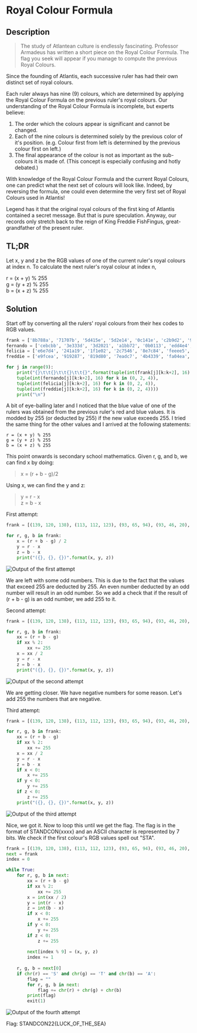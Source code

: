# Royal Colour Formula

## Description

> The study of Atlantean culture is endlessly fascinating. Professor Armadeus has written a short piece on the Royal Colour Formula. The flag you seek will appear if you manage to compute the previous Royal Colours.

Since the founding of Atlantis, each successive ruler has had their own distinct set of royal colours.

Each ruler always has nine (9) colours, which are determined by applying the Royal Colour Formula on the previous ruler's royal colours. Our understanding of the Royal Colour Formula is incomplete, but experts believe:

1. The order which the colours appear is significant and cannot be changed.
2. Each of the nine colours is determined solely by the previous color of it's position. (e.g. Colour first from left is determined by the previous colour first on left.)
3. The final appearance of the colour is not as important as the sub-colours it is made of. (This concept is especially confusing and hotly debated.)

With knowledge of the Royal Colour Formula and the current Royal Colours, one can predict what the next set of colours will look like. Indeed, by reversing the formula, one could even determine the very first set of Royal Colours used in Atlantis!  

Legend has it that the original royal colours of the first king of Atlantis contained a secret message. But that is pure speculation. Anyway, our records only stretch back to the reign of King Freddie FishFingus, great-grandfather of the present ruler.

## TL;DR

Let x, y and z be the RGB values of one of the current ruler's royal colours at index n.
To calculate the next ruler's royal colour at index n,

r = (x + y) % 255  
g = (y + z) % 255  
b = (x + z) % 255

## Solution

Start off by converting all the rulers' royal colours from their hex codes to RGB values. 
```python
frank = ['8b788a', '71707b', '5d415e', '5d2e14', '0c141e', 'c2b9d2', '9589a0', 'e1d5c7', '003c04']
fernando = ['cebcbb', '3e333d', '3d2021', 'a1bb72', '0b0113', 'edd4e4', '563f4a', 'e9f7dd', 'e31c20']
felicia = ['e6e7d4', '241a19', '1f1e02', '2c7546', '8e7c84', 'feeee5', 'b0a599', 'e702f5', 'f3ef2c']
freddie = ['e9fcea', '919287', '819d80', '7eadc7', '4b4339', 'fa04ea', '525e47', 'edf908', '18db14']

for j in range(9):
    print("{}\t\t{}\t\t{}\t\t{}".format(tuple(int(frank[j][k:k+2], 16) for k in (0, 2, 4)), 
    tuple(int(fernando[j][k:k+2], 16) for k in (0, 2, 4)), 
    tuple(int(felicia[j][k:k+2], 16) for k in (0, 2, 4)), 
    tuple(int(freddie[j][k:k+2], 16) for k in (0, 2, 4))))
    print("\n")
```

A bit of eye-balling later and I noticed that the blue value of one of the rulers was obtained from the previous ruler's red and blue values. It is modded by 255 (or deducted by 255) if the new value exceeds 255. I tried the same thing for the other values and I arrived at the following statements:
```
r = (x + y) % 255
g = (y + z) % 255
b = (x + z) % 255
```
This point onwards is secondary school mathematics. Given r, g, and b, we can find x by doing:
> x = (r + b - g)/2

Using x, we can find the y and z:
> y = r - x  
> z = b - x

First attempt:
```python
frank = [(139, 120, 138), (113, 112, 123), (93, 65, 94), (93, 46, 20), (12, 20, 30), (194, 185, 210), (149, 137, 160), (225, 213, 199), (0, 60, 4)]

for r, g, b in frank:
	x = (r + b - g) / 2
	y = r - x
	z = b - x
	print("({}, {}, {})".format(x, y, z))
```
<img src="media/iter1.png" alt="Output of the first attempt">

We are left with some odd numbers. This is due to the fact that the values that exceed 255 are deducted by 255. An even number deducted by an odd number will result in an odd number. So we add a check that if the result of (r + b - g) is an odd number, we add 255 to it.

Second attempt:
```python
frank = [(139, 120, 138), (113, 112, 123), (93, 65, 94), (93, 46, 20), (12, 20, 30), (194, 185, 210), (149, 137, 160), (225, 213, 199), (0, 60, 4)]

for r, g, b in frank:
	xx = (r + b - g)
	if xx % 2:
		xx += 255
	x = xx / 2
	y = r - x
	z = b - x
	print("({}, {}, {})".format(x, y, z))
```
<img src="media/iter2.png" alt="Output of the second attempt">

We are getting closer. We have negative numbers for some reason. Let's add 255 the numbers that are negative.

Third attempt:
```python
frank = [(139, 120, 138), (113, 112, 123), (93, 65, 94), (93, 46, 20), (12, 20, 30), (194, 185, 210), (149, 137, 160), (225, 213, 199), (0, 60, 4)]

for r, g, b in frank:
	xx = (r + b - g)
	if xx % 2:
		xx += 255
	x = xx / 2
	y = r - x
	z = b - x
	if x < 0:
		x += 255
	if y < 0:
		y += 255
	if z < 0:
		z += 255
	print("({}, {}, {})".format(x, y, z))
```
<img src="media/iter3.png" alt="Output of the third attempt">

Nice, we got it. Now to loop this until we get the flag. The flag is in the format of STANDCON{xxxx} and an ASCII character is represented by 7 bits. We check if the first colour's RGB values spell out "STA".
```python
frank = [(139, 120, 138), (113, 112, 123), (93, 65, 94), (93, 46, 20), (12, 20, 30), (194, 185, 210), (149, 137, 160), (225, 213, 199), (0, 60, 4)]
next = frank
index = 0

while True:
	for r, g, b in next:
		xx = (r + b - g)
		if xx % 2:
			xx += 255
		x = int(xx / 2)
		y = int(r - x)
		z = int(b - x)
		if x < 0:
			x += 255
		if y < 0:
			y += 255
		if z < 0:
			z += 255
		
		next[index % 9] = (x, y, z)
		index += 1
	
	r, g, b = next[0]
	if chr(r) == 'S' and chr(g) == 'T' and chr(b) == 'A':
		flag = ""
		for r, g, b in next:
			flag += chr(r) + chr(g) + chr(b)
		print(flag)
		exit(1)
```
<img src="media/iter4.png" alt="Output of the fourth attempt">

Flag: STANDCON22{LUCK_OF_THE_SEA}